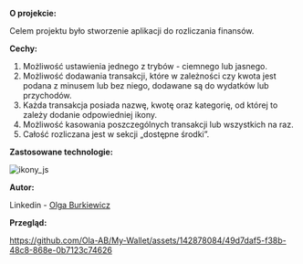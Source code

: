 **O projekcie:**

Celem projektu było stworzenie aplikacji do rozliczania finansów.


**Cechy:**

1.	Możliwość ustawienia jednego z trybów - ciemnego lub jasnego.
2.	Możliwość dodawania transakcji, które w zależności czy kwota jest podana z minusem lub bez niego, dodawane są do wydatków lub przychodów.
3.	Każda transakcja posiada nazwę, kwotę oraz kategorię, od której to zależy dodanie odpowiedniej ikony.
4.	Możliwość kasowania poszczególnych transakcji lub wszystkich na raz.
5.	Całość rozliczana jest w sekcji „dostępne środki”.


**Zastosowane technologie:** 

![ikony_js](https://github.com/Ola-AB/Form-validator/assets/142878084/1cd99327-790d-4a30-9d1e-1b6169e0d718)

**Autor:**

Linkedin - [Olga Burkiewicz](https://www.linkedin.com/in/olga-burkiewicz-990058a4/)

**Przegląd:**

https://github.com/Ola-AB/My-Wallet/assets/142878084/49d7daf5-f38b-48c8-868e-0b7123c74626
